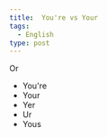 ```yaml
---
title:  You're vs Your
tags:
  - English
type: post
---
```


<p>Or</p>
<ul>
  <li>You're</li>
  <li>Your</li>
  <li>Yer</li>
  <li>Ur</li>
  <li>Yous</li>
</ul>